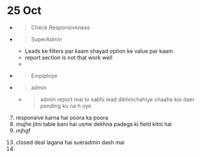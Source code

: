 # 25 Oct
<!-- - > Remove Salary from EveryWhere -->
- > Check Responsiveness
- > SuperAdmin 
    <!-- - Dashboard mai daily visit graph mai points mai number na hoye -->
    - Leads ke filters par kaam shayad option ke value par kaam
    - report section is not that work well
    - 
- > Emplploye
    <!-- - Report Leads error, when get back to lead tab -->
- > admin
    - > admin report mai to sabhi lead dikhnichahiye chaahe koi daer pending ku na h oye


<!-- 1. super admin ke total visit ko dekhne ke liye router par super-total-visit use karte hai. -->
<!-- 2. new column add where we count number of visits of lead lead, visit and columns -->
<!-- 3. super admin kedashbaord ke mai se daily invoice and daily quotation remove -->
<!-- 4. daily lead to hai hi aur dailky visit add karna hai  -->
<!-- 5. super-admin-employee-leads route mai table ke upar total lead, total visit, total lead closed, show karna  -->
<!-- 6. super-admin-reporting mai se quotaiton and invoice hatana hai and visit ka add karna hai  -->

7. responsive karna hai poora ka poora
8. mujhe jitni table bani hai usme dekhna padega ki field kitni hai
9. mjhgf

<!-- 10. employee-lead-single-data/ iska quotyaion status field table mai se gayab  -->
<!-- 11. /final-quotation/269 ka compoennt mai do banne hai jo all quaiton ke liye alag rahega aur indicusual lead ke liye alag rahega -->
<!-- 12. and print quoation sttus ke hisaahb se quoation ho na hcahiye -->
13. closed deal lagana hai sueradmin dash mai
14. 
